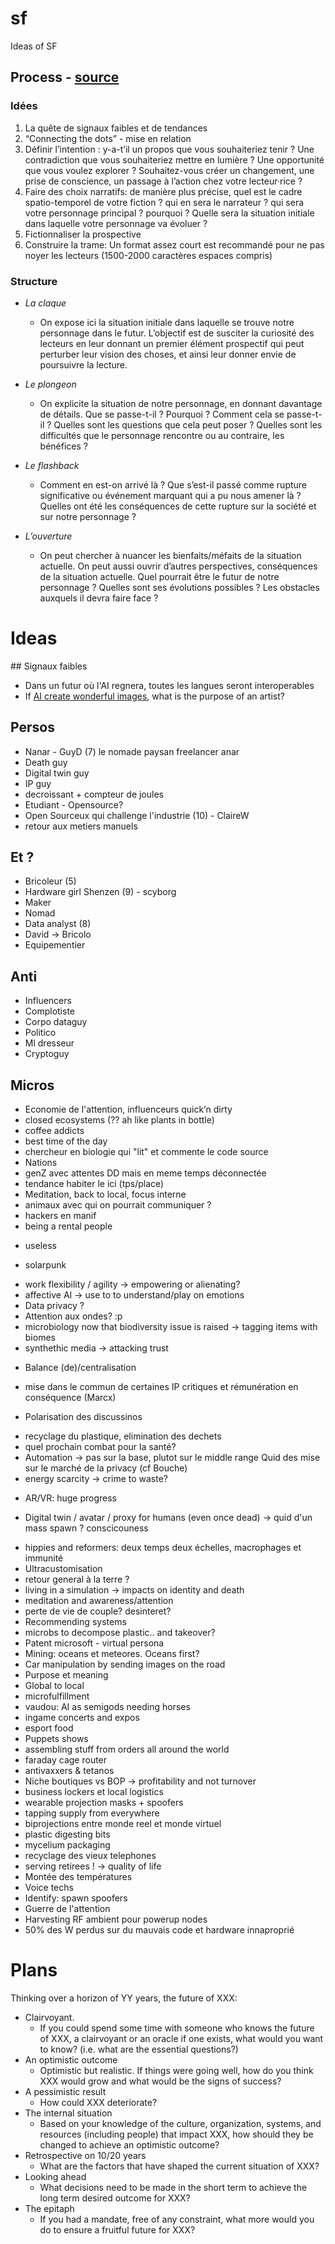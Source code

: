 # sf
Ideas of SF

## Process - [source](https://15marches.fr/formation/fiction-prospective-ecrire)

### Idées

1. La quête de signaux faibles et de tendances
2. “Connecting the dots” - mise en relation
3. Définir l’intention : y-a-t’il un propos que vous souhaiteriez tenir ? Une contradiction que vous souhaiteriez mettre en lumière ? Une opportunité que vous voulez explorer ? Souhaitez-vous créer un changement, une prise de conscience, un passage à l’action chez votre lecteur·rice ?
4. Faire des choix narratifs: de manière plus précise, quel est le cadre spatio-temporel de votre fiction ? qui en sera le narrateur ? qui sera votre personnage principal ? pourquoi ? Quelle sera la situation initiale dans laquelle votre personnage va évoluer ?
5. Fictionnaliser la prospective
6. Construire la trame: Un format assez court est recommandé pour ne pas noyer les lecteurs (1500-2000 caractères espaces compris)

### Structure

* _La claque_
   * On expose ici la situation initiale dans laquelle se trouve notre personnage dans le futur. L’objectif est de susciter la curiosité des lecteurs en leur donnant un premier élément prospectif qui peut perturber leur vision des choses, et ainsi leur donner envie de poursuivre la lecture.

* _Le plongeon_
  * On explicite la situation de notre personnage, en donnant davantage de détails. Que se passe-t-il ? Pourquoi ? Comment cela se passe-t-il ? Quelles sont les questions que cela peut poser ? Quelles sont les difficultés que le personnage rencontre ou au contraire, les bénéfices ?

* _Le flashback_
  * Comment en est-on arrivé là ? Que s’est-il passé comme rupture significative ou événement marquant qui a pu nous amener là ? Quelles ont été les conséquences de cette rupture sur la société et sur notre personnage ?
* _L’ouverture_ 
  * On peut chercher à nuancer les bienfaits/méfaits de la situation actuelle. On peut aussi ouvrir d’autres perspectives, conséquences de la situation actuelle. Quel pourrait être le futur de notre personnage ? Quelles sont ses évolutions possibles ? Les obstacles auxquels il devra faire face ?

# Ideas



## Signaux faibles

* Dans un futur où l'AI regnera, toutes les langues seront interoperables
* If [AI create wonderful images](https://twitter.com/VividVoid_/status/1512140765656338432), what is the purpose of an artist?



## Persos

* Nanar - GuyD (7) le nomade paysan freelancer anar 
* Death guy	
* Digital twin guy	
* IP guy	
* decroissant + compteur de joules 
* Etudiant	- Opensource?	
* Open Sourceux qui challenge l'industrie (10) - ClaireW	
* retour aux metiers manuels 

## Et ?

* Bricoleur (5)	
* Hardware girl Shenzen (9) - scyborg	
* Maker	
* Nomad	
* Data analyst (8)
* David -> Bricolo	
* Equipementier	

##  Anti

* Influencers	
* Complotiste	
* Corpo dataguy	
* Politico	
* Ml dresseur 
* Cryptoguy 


## Micros

* Economie de l'attention, influenceurs quick’n dirty	
* closed ecosystems (?? ah like plants in bottle)	
* coffee addicts 
* best time of the day	
* chercheur en biologie qui "lit" et commente le code source	
* Nations
* genZ avec attentes DD mais en meme temps déconnectée	
* tendance habiter le ici (tps/place) 
* Meditation, back to local, focus interne	
* animaux avec qui on pourrait communiquer ?	
* hackers en manif 	
* being a rental people 
- useless
* solarpunk	
- work flexibility / agility -> empowering or alienating?	
- affective AI -> use to to understand/play on emotions	
- Data privacy ?	
- Attention aux ondes? :p
- microbiology now that biodiversity issue is raised -> tagging items with biomes
- synthethic media -> attacking trust	
* Balance (de)/centralisation	
- mise dans le commun de certaines IP critiques et rémunération en conséquence (Marcx)	
* Polarisation des discussinos
- recyclage du plastique, elimination des dechets	
- quel prochain combat pour la santé?	
- Automation -> pas sur la base, plutot sur le middle range	Quid des mise sur le marché de la privacy (cf Bouche)	
- energy scarcity -> crime to waste?
* AR/VR: huge progress	
- Digital twin / avatar / proxy for humans (even once dead) -> quid d'un mass spawn ?	conscicouness	
* hippies and reformers: deux temps deux échelles, macrophages et immunité	
* Ultracustomisation
* retour general à la terre ?	
* living in a simulation -> impacts on identity and death	
* meditation and awareness/attention	
* perte de vie de couple? desinteret?	
* Recommending systems
* microbs to decompose plastic.. and takeover?	
* Patent microsoft - virtual persona	
* Mining: oceans et meteores. Oceans first?		
* Car manipulation by sending images on the road
* Purpose et meaning	
* Global to local	  
* microfulfillment	
* vaudou: AI as semigods needing horses	
* ingame concerts and expos 
* esport food	
* Puppets shows	
* assembling stuff from orders all around the world	
* faraday cage router	
* antivaxxers & tetanos
* Niche   boutiques vs BOP -> profitability and not turnover   	
* business lockers et local logistics	   
* wearable projection masks + spoofers	
* tapping supply from everywhere	
* biprojections entre monde reel et monde virtuel
* plastic digesting bits	
* mycelium packaging	
* recyclage des vieux telephones	
* serving retirees ! -> quality of life	
* Montée des températures 				
* Voice techs	
* Identify: spawn spoofers	
* Guerre de l'attention	
* Harvesting RF ambient pour powerup nodes	
* 50% des W perdus sur du mauvais code et hardware innaproprié


# Plans

Thinking over a horizon of YY years, the future of XXX:

* Clairvoyant.
  * If you could spend some time with someone who knows the future of XXX, a clairvoyant or an oracle if one exists, what would you want to know? (i.e. what are the essential questions?)
* An optimistic outcome
  * Optimistic but realistic. If things were going well, how do you think XXX would grow and what would be the signs of success?
* A pessimistic result
  * How could XXX deteriorate?
* The internal situation
  * Based on your knowledge of the culture, organization, systems, and resources (including people) that impact XXX, how should they be changed to achieve an optimistic outcome?
* Retrospective on 10/20 years
  * What are the factors that have shaped the current situation of XXX?
* Looking ahead
  * What decisions need to be made in the short term to achieve the long term desired outcome for XXX?
* The epitaph
  * If you had a mandate, free of any constraint, what more would you do to ensure a fruitful future for XXX?
